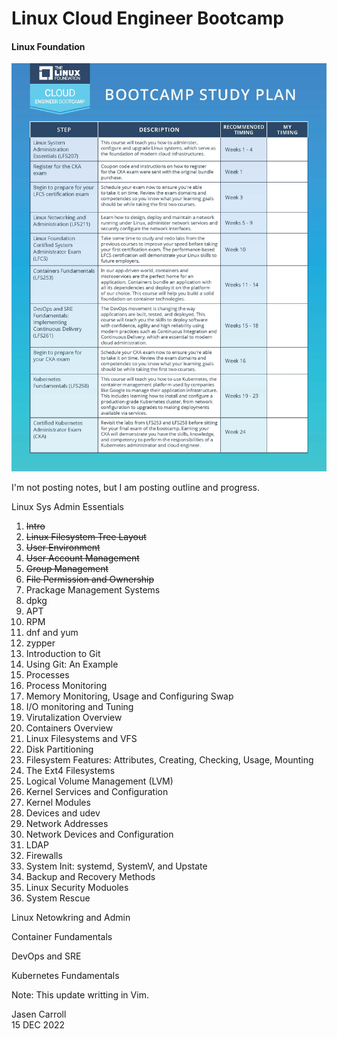 # Linux Cloud Engineer Bootcamp
#### Linux Foundation

![Cirriculum](https://github.com/jasenc/Linux-Cloud-Engineer-Bootcamp/blob/main/cirriculum.jpg)

I'm not posting notes, but I am posting outline and progress. 

Linux Sys Admin Essentials

1. ~~Intro~~
2. ~~Linux Filesystem Tree Layout~~
3. ~~User Environment~~
4. ~~User Account Management~~
5. ~~Group Management~~
6. ~~File Permission and Ownership~~
7. Prackage Management Systems
8. dpkg
9. APT
10. RPM
11. dnf and yum
12. zypper
13. Introduction to Git
14. Using Git: An Example
15. Processes
16. Process Monitoring
17. Memory Monitoring, Usage and Configuring Swap
18. I/O monitoring and Tuning
19. Virutalization Overview
20. Containers Overview
21. Linux Filesystems and VFS
22. Disk Partitioning
23. Filesystem Features: Attributes, Creating, Checking, Usage, Mounting
24. The Ext4 Filesystems
25. Logical Volume Management (LVM)
26. Kernel Services and Configuration
27. Kernel Modules
28. Devices and udev
29. Network Addresses
30. Network Devices and Configuration
31. LDAP
32. Firewalls
33. System Init: systemd, SystemV, and Upstate
34. Backup and Recovery Methods
35. Linux Security Moduoles
36. System Rescue

Linux Netowkring and Admin

Container Fundamentals

DevOps and SRE

Kubernetes Fundamentals

Note: This update writting in Vim.

Jasen Carroll\
15 DEC 2022
